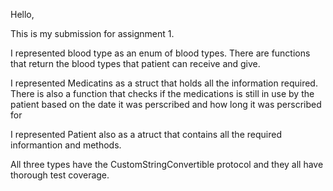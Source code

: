 Hello,

This is my submission for assignment 1.

I represented blood type as an enum of blood types. There are functions that return the blood types that patient can receive and give.

I represented Medicatins as a struct that holds all the information required. There is also a function that checks if the medications is still in use by the patient based on the date it was perscribed and how long it was perscribed for

I represented Patient also as a atruct that contains all the required informantion and methods.

All three types have the CustomStringConvertible protocol and they all have thorough test coverage.
